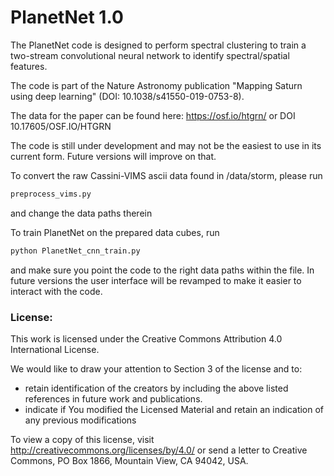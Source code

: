 # PlanetNet 1.0


The PlanetNet code is designed to perform spectral clustering to train a two-stream convolutional neural 
network to identify spectral/spatial features. 

The code is part of the Nature Astronomy publication "Mapping Saturn using deep learning" (DOI: 10.1038/s41550-019-0753-8).

The data for the paper can be found here: https://osf.io/htgrn/  or DOI 10.17605/OSF.IO/HTGRN

The code is still under development and may not be the easiest to use in its current form. Future versions will improve on that. 

To convert the raw Cassini-VIMS ascii data found in /data/storm, please run 

```python
preprocess_vims.py
```

and change the data paths therein 

To train PlanetNet on the prepared data cubes, run 

```python
python PlanetNet_cnn_train.py 
```

and make sure you point the code to the right data paths within the file. 
In future versions the user interface will be revamped to make it easier to interact with the code. 


### License:

This work is licensed under the Creative Commons Attribution 4.0 International License.

We would like to draw your attention to Section 3 of the license and to:

 - retain identification of the creators by including the above listed references in future work and publications.
 - indicate if You modified the Licensed Material and retain an indication of any previous modifications

To view a copy of this license, visit http://creativecommons.org/licenses/by/4.0/ or send a letter to Creative Commons, PO Box 1866, Mountain View, CA 94042, USA.

